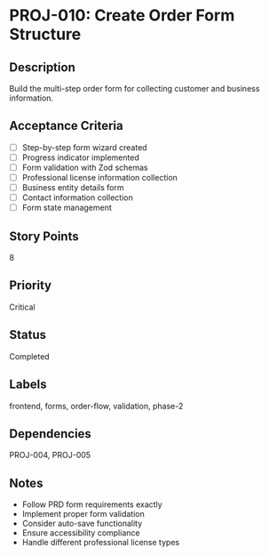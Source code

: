 # PROJ-010: Create Order Form Structure

## Description

Build the multi-step order form for collecting customer and business information.

## Acceptance Criteria

- [ ] Step-by-step form wizard created
- [ ] Progress indicator implemented
- [ ] Form validation with Zod schemas
- [ ] Professional license information collection
- [ ] Business entity details form
- [ ] Contact information collection
- [ ] Form state management

## Story Points

8

## Priority

Critical

## Status

Completed

## Labels

frontend, forms, order-flow, validation, phase-2

## Dependencies

PROJ-004, PROJ-005

## Notes

- Follow PRD form requirements exactly
- Implement proper form validation
- Consider auto-save functionality
- Ensure accessibility compliance
- Handle different professional license types

